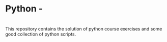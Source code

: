 # Python - 
# 
This repository contains the solution of python course exercises and some good collection of python scripts. 

